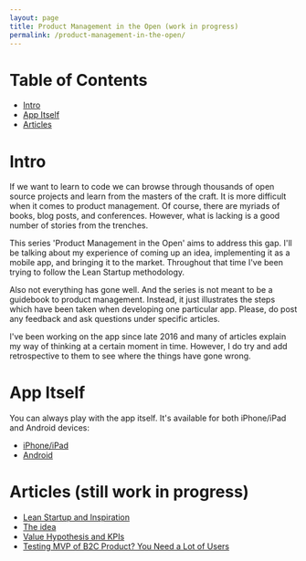 ```yaml
---
layout: page
title: Product Management in the Open (work in progress)
permalink: /product-management-in-the-open/
---
```


Table of Contents
====
* [Intro](#intro)
* [App Itself](#app-itself)
* [Articles](#articles-still-work-in-progress)

Intro
====
If we want to learn to code we can browse through thousands of open source projects and learn from the masters of the craft.
It is more difficult when it comes to product management. Of course, there are myriads of books, blog posts, and conferences. However, what is lacking is a good number of stories from the trenches.

This series 'Product Management in the Open' aims to address this gap. I'll be talking about my experience of coming up an idea, implementing it as a mobile app, and bringing it to the market. Throughout that time I've been trying to follow the Lean Startup methodology.

Also not everything has gone well. And the series is not meant to be a guidebook to product management. Instead, it just illustrates the steps which have been taken when developing one particular app. Please, do post any feedback and ask questions under specific articles.

I've been working on the app since late 2016 and many of articles explain my way of thinking at a certain moment in time. However, I do try and add retrospective to them to see where the things have gone wrong.

App Itself
====
You can always play with the app itself. It's available for both iPhone/iPad and Android devices:

* [iPhone/iPad](https://itunes.apple.com/gb/app/best-in-edinburgh/id1370674870)
* [Android](https://play.google.com/store/apps/details?id=com.bestinedinburgh)

Articles (still work in progress)
====
* [Lean Startup and Inspiration](lean-startup-and-inspiration)
* [The idea](idea)
* [Value Hypothesis and KPIs](value-hypothesis-and-kpis)
* [Testing MVP of B2C Product? You Need a Lot of Users](testing-mvp-of-b2bc-product-you-need-a-lot-of-users)